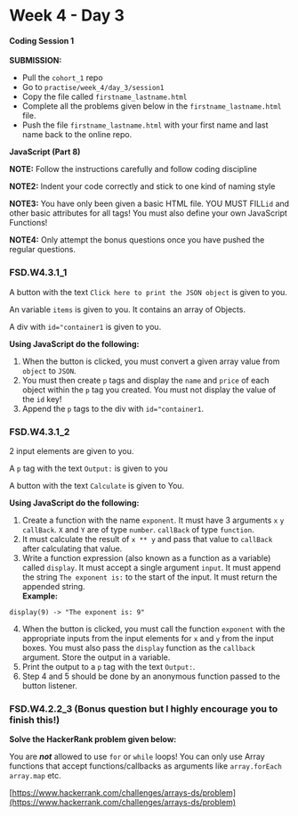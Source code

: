 # Week 4 - Day 3

#### Coding Session 1

**SUBMISSION:**

- Pull the `cohort_1` repo
- Go to `practise/week_4/day_3/session1` 
- Copy  the file called `firstname_lastname.html`
- Complete all the problems given below in the `firstname_lastname.html` file.
- Push the file `firstname_lastname.html` with your first name and last name back to the online repo.

**JavaScript (Part 8)**

**NOTE:** Follow the instructions carefully and follow coding discipline

**NOTE2:** Indent your code correctly and stick to one kind of naming style

**NOTE3:** You have only been given a basic HTML file. YOU MUST FILL`id` and other basic attributes for all tags! You must also define your own JavaScript Functions!  

**NOTE4:** Only attempt the bonus questions once you have pushed the regular questions.


### FSD.W4.3.1_1

A button with the text `Click here to print the JSON object` is given to you.

An variable `items` is given to you. It contains an array of Objects.

A div with `id="container1` is given to you.

**Using JavaScript do the following:**

1. When the button is clicked, you must convert a given array value from `object` to `JSON`. 
2. You must then create `p` tags and display the `name` and `price` of each object within the `p` tag you created. You must not display the value of the `id` key!
3. Append the `p` tags to the div with `id="container1`.

### FSD.W4.3.1_2

2 input elements are given to you. 

A `p` tag with the text `Output:` is given to you

A button with the text `Calculate` is given to You. 

**Using JavaScript do the following:**

1. Create a function with the name `exponent`. It must have 3 arguments `x` `y` `callBack`. `X` and `Y` are of type `number`. `callBack` of type `function`.
2. It must calculate the result of `x ** y` and pass that value to `callBack` after calculating that value.
3. Write a function expression (also known as a function as a variable) called `display`. It must accept a single argument `input`. It must append the string `The exponent is:` to the start of the input. It must return the appended string.  
**Example:**
```
display(9) -> "The exponent is: 9"
```
4. When the button is clicked, you must call the function `exponent` with the appropriate inputs from the input elements for `x` and `y` from the input boxes. You must also pass the `display` function as the `callback` argument. Store the output in a variable.
5. Print the output to a `p` tag with the text `Output:`.  
6. Step 4 and 5 should be done by an anonymous function passed to the button listener.
### FSD.W4.2.2_3 (Bonus question but I highly encourage you to finish this!)

**Solve the HackerRank problem given below:**

You are ***not*** allowed to use `for` or `while` loops! You can only use Array functions that accept functions/callbacks as arguments like `array.forEach` `array.map` etc.

[https://www.hackerrank.com/challenges/arrays-ds/problem](https://www.hackerrank.com/challenges/arrays-ds/problem)


